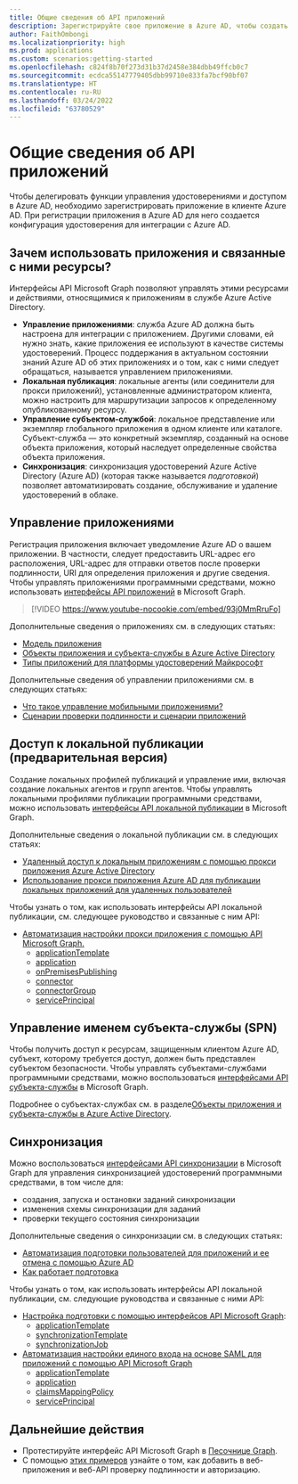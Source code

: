```yaml
---
title: Общие сведения об API приложений
description: Зарегистрируйте свое приложение в Azure AD, чтобы создать для него конфигурацию удостоверения для интеграции с Azure AD.
author: FaithOmbongi
ms.localizationpriority: high
ms.prod: applications
ms.custom: scenarios:getting-started
ms.openlocfilehash: c824f8b70f273d31b37d2458e384dbb49ffcb0c7
ms.sourcegitcommit: ecdca55147779405dbb99710e833fa7bcf90bf07
ms.translationtype: HT
ms.contentlocale: ru-RU
ms.lasthandoff: 03/24/2022
ms.locfileid: "63780529"
---
```

# <a name="applications-api-overview"></a>Общие сведения об API приложений

Чтобы делегировать функции управления удостоверениями и доступом в Azure AD, необходимо зарегистрировать приложение в клиенте Azure AD. При регистрации приложения в Azure AD для него создается конфигурация удостоверения для интеграции с Azure AD.

## <a name="why-use-applications-and-associated-resources"></a>Зачем использовать приложения и связанные с ними ресурсы?

Интерфейсы API Microsoft Graph позволяют управлять этими ресурсами и действиями, относящимися к приложениям в службе Azure Active Directory.
- **Управление приложениями**: служба Azure AD должна быть настроена для интеграции с приложением. Другими словами, ей нужно знать, какие приложения ее используют в качестве системы удостоверений. Процесс поддержания в актуальном состоянии знаний Azure AD об этих приложениях и о том, как с ними следует обращаться, называется управлением приложениями.
- **Локальная публикация**: локальные агенты (или соединители для прокси приложений), установленные администратором клиента, можно настроить для маршрутизации запросов к определенному опубликованному ресурсу.
- **Управление субъектом-службой**: локальное представление или экземпляр глобального приложения в одном клиенте или каталоге. Субъект-служба — это конкретный экземпляр, созданный на основе объекта приложения, который наследует определенные свойства объекта приложения.
- **Синхронизация**: синхронизация удостоверений Azure Active Directory (Azure AD) (которая также называется *подготовкой*) позволяет автоматизировать создание, обслуживание и удаление удостоверений в облаке.

## <a name="application-management"></a>Управление приложениями

Регистрация приложения включает уведомление Azure AD о вашем приложении. В частности, следует предоставить URL-адрес его расположения, URL-адрес для отправки ответов после проверки подлинности, URI для определения приложения и другие сведения. Чтобы управлять приложениями программными средствами, можно использовать [интерфейсы API приложений](/graph/api/resources/application?view=graph-rest-1.0) в Microsoft Graph.

> [!VIDEO https://www.youtube-nocookie.com/embed/93j0MmRruFo]

Дополнительные сведения о приложениях см. в следующих статьях:
- [Модель приложения](/azure/active-directory/develop/application-model)
- [Объекты приложения и субъекта-службы в Azure Active Directory](/azure/active-directory/develop/app-objects-and-service-principals)
- [Типы приложений для платформы удостоверений Майкрософт](/azure/active-directory/develop/v2-app-types)

Дополнительные сведения об управлении приложениями см. в следующих статьях:
- [Что такое управление мобильными приложениями?](/azure/active-directory/manage-apps/what-is-application-management)
- [Сценарии проверки подлинности и сценарии приложений](/azure/active-directory/develop/authentication-flows-app-scenarios)

## <a name="on-premises-publishing-preview"></a>Доступ к локальной публикации (предварительная версия)

Создание локальных профилей публикаций и управление ими, включая создание локальных агентов и групп агентов. Чтобы управлять локальными профилями публикации программными средствами, можно использовать [интерфейсы API локальной публикации](/graph/api/resources/onpremisespublishingprofile-root) в Microsoft Graph.

Дополнительные сведения о локальной публикации см. в следующих статьях:
- [Удаленный доступ к локальным приложениям с помощью прокси приложения Azure Active Directory](/azure/active-directory/manage-apps/application-proxy)
- [Использование прокси приложения Azure AD для публикации локальных приложений для удаленных пользователей](/azure/active-directory/manage-apps/what-is-application-proxy)

Чтобы узнать о том, как использовать интерфейсы API локальной публикации, см. следующее руководство и связанные с ним API:
- [Автоматизация настройки прокси приложения с помощью API Microsoft Graph.](./application-proxy-configure-api.md)
    - [applicationTemplate](/graph/api/resources/applicationtemplate?view=graph-rest-1.0)
    - [application](/graph/api/resources/application?view=graph-rest-1.0)
    - [onPremisesPublishing](/graph/api/resources/onpremisespublishingprofile-root)
    - [connector](/graph/api/resources/connector)
    - [connectorGroup](/graph/api/resources/connectorgroup)
    - [servicePrincipal](/graph/api/resources/serviceprincipal?view=graph-rest-1.0)

## <a name="service-principal-management"></a>Управление именем субъекта-службы (SPN)

Чтобы получить доступ к ресурсам, защищенным клиентом Azure AD, субъект, которому требуется доступ, должен быть представлен субъектом безопасности. Чтобы управлять субъектами-службами программными средствами, можно воспользоваться [интерфейсами API субъекта-службы](/graph/api/resources/serviceprincipal?view=graph-rest-1.0) в Microsoft Graph.

Подробнее о субъектах-службах см. в разделе[Объекты приложения и субъекта-службы в Azure Active Directory](/azure/active-directory/develop/app-objects-and-service-principals).

## <a name="synchronization"></a>Синхронизация

Можно воспользоваться [интерфейсами API синхронизации](/graph/api/resources/synchronization-overview) в Microsoft Graph для управления синхронизацией удостоверений программными средствами, в том числе для:
- создания, запуска и остановки заданий синхронизации
- изменения схемы синхронизации для заданий
- проверки текущего состояния синхронизации

Дополнительные сведения о синхронизации см. в следующих статьях:
- [Автоматизация подготовки пользователей для приложений и ее отмена с помощью Azure AD](/azure/active-directory/app-provisioning/user-provisioning)
- [Как работает подготовка](/azure/active-directory/app-provisioning/how-provisioning-works)

Чтобы узнать о том, как использовать интерфейсы API локальной публикации, см. следующие руководства и связанные с ними API:
- [Настройка подготовки с помощью интерфейсов API Microsoft Graph](/azure/active-directory/app-provisioning/application-provisioning-configuration-api):
    - [applicationTemplate](/graph/api/resources/applicationtemplate?view=graph-rest-1.0)
    - [synchronizationTemplate](/graph/api/resources/synchronization-synchronizationtemplate)
    - [synchronizationJob](/graph/api/resources/synchronization-synchronizationjob)
- [Автоматизация настройки единого входа на основе SAML для приложений с помощью API Microsoft Graph](/azure/active-directory/manage-apps/application-saml-sso-configure-api)
    - [applicationTemplate](/graph/api/resources/applicationtemplate?view=graph-rest-1.0)
    - [application](/graph/api/resources/application?view=graph-rest-1.0)
    - [claimsMappingPolicy](/graph/api/resources/claimsmappingpolicy)
    - [servicePrincipal](/graph/api/resources/serviceprincipal?view=graph-rest-1.0)

## <a name="next-steps"></a>Дальнейшие действия
- Протестируйте интерфейс API Microsoft Graph в [Песочнице Graph](https://developer.microsoft.com/graph/graph-explorer).
- С помощью [этих примеров](/azure/active-directory/develop/sample-v2-code) узнайте о том, как добавить в веб-приложения и веб-API проверку подлинности и авторизацию.
